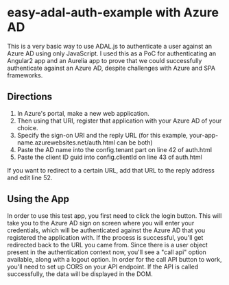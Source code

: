 # easy-adal-auth-example with Azure AD
This is a very basic way to use ADAL.js to authenticate a user against an Azure AD using only JavaScript. I used this as a PoC for authenticating an Angular2 app and an Aurelia app to prove that we could successfully authenticate against an Azure AD, despite challenges with Azure and SPA frameworks.

## Directions

1. In Azure's portal, make a new web application. 
2. Then using that URI, register that application with your Azure AD of your choice. 
3. Specify the sign-on URI and the reply URL (for this example, your-app-name.azurewebsites.net/auth.html can be both)
4. Paste the AD name into the config.tenant part on line 42 of auth.html
5. Paste the client ID guid into config.clientId on line 43 of auth.html

If you want to redirect to a certain URL, add that URL to the reply address and edit line 52.

## Using the App

In order to use this test app, you first need to click the login button. This will take you to the Azure AD sign on screen where you will enter your credentials, which will be authenticated against the Azure AD that you registered the application with. If the process is successful, you'll get redirected back to the URL you came from. Since there is a user object present in the authentication context now, you'll see a "call api" option available, along with a logout option. In order for the call API button to work, you'll need to set up CORS on your API endpoint. If the API is called successfully, the data will be displayed in the DOM.
